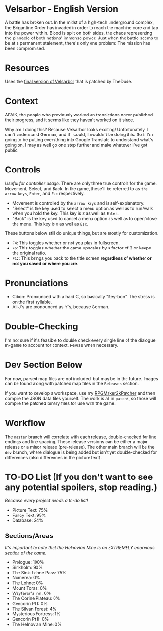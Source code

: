 # Velsarbor - English Version
A battle has broken out. In the midst of a high-tech underground complex, the Brigantine Order has invaded in order to reach the machine core and tap into the power within. Blood is spilt on both sides, the chaos representing the pinnacle of both nations' immense power. Just when the battle seems to be at a permanent stalement, there's only one problem: The mission has been compromised.

# Resources
Uses the [final version of Velsarbor](https://www.multimediaxis.de/threads/137420-RM2K-Velsarbor-Die-letzte-Version) that is patched by TheDude.

# Context
AFAIK, the people who previously worked on translations never published their progress, and it seems like they haven't worked on it since.

Why am I doing this? Because Velsarbor looks exciting! Unfortunately, I can't understand German, and if I could, I wouldn't be doing this. So if I'm going to be putting everything into Google Translate to understand what's going on, I may as well go one step further and make whatever I've got public.

# Controls
*Useful for controller usage.*
There are only three true controls for the game. Movement, Select, and Back. In the game, these'll be referred to as `the arrow keys`, `Enter`, and `Esc` respectively.
- Movement is controlled by the `arrow keys` and is self-explanatory.
- "Select" is the key used to select a menu option as well as to run/walk when you hold the key. This key is `Z` as well as `Enter`.
- "Back" is the key used to cancel a menu option as well as to open/close the menu. This key is `X` as well as `Esc`.

These buttons below still do unique things, but are mostly for customization.
- `F4`: This toggles whether or not you play in fullscreen.
- `F5`: This toggles whether the game upscales by a factor of 2 or keeps the original ratio.
- `F12`: This brings you back to the title screen **regardless of whether or not you saved or where you are**.

# Pronunciations
- Cibon: Pronounced with a hard C, so basically "Key-bon". The stress is on the first syllable.
- All J's are pronounced as Y's, because German.

# Double-Checking
I'm not sure if it's feasible to double check every single line of the dialogue in-game to account for context. Revise when necessary.

# Dev Section Below
For now, parsed map files are not included, but may be in the future.
Images can be found along with patched map files in the `Releases` section.

If you want to develop a workspace, use my [RPGMaker2kPatcher](https://github.com/WatDuhHekBro/RPGMaker2kPatcher) and then compile the JSON data files yourself. The work is all in `patch/`, so those will compile the patched binary files for use with the game.

# Workflow
The `master` branch will correlate with each release, double-checked for line endings and line spacing. These release versions can be either a major release or a minor release (pre-release). The other main branch will be the `dev` branch, where dialogue is being added but isn't yet double-checked for differences (also differences in the picture text).

# TO-DO List (If you don't want to see any potential spoilers, stop reading.)
*Because every project needs a to-do list!*
- Picture Text: 75%
- Fancy Text: 95%
- Database: 24%
## Sections/Areas
*It's important to note that the Helnovian Mine is an EXTREMELY enormous section of the game.*
- Prologue: 100%
- Sinkholm: 90%
- The Sink-Lohne Pass: 75%
- Nomerea: 0%
- The Lohne: 0%
- Mount Toras: 0%
- Wayfarer's Inn: 0%
- The Corine Plateau: 0%
- Gencorin Pt I: 0%
- The Silvan Forest: 4%
- Mysterious Fortress: 1%
- Gencorin Pt II: 0%
- The Helnovian Mine: 0%